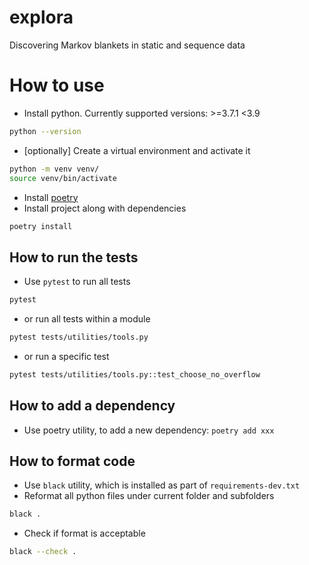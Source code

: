 # explora
Discovering Markov blankets in static and sequence data

# How to use
* Install python. Currently supported versions: >=3.7.1 <3.9
```bash
python --version
```
* [optionally] Create a virtual environment and activate it
```bash
python -m venv venv/
source venv/bin/activate
```
* Install [poetry](https://python-poetry.org/docs/#installation)
* Install project along with dependencies
```bash
poetry install
```

## How to run the tests
* Use `pytest` to run all tests
```bash
pytest
```
* or run all tests within a module
```bash
pytest tests/utilities/tools.py
```
* or run a specific test
```bash
pytest tests/utilities/tools.py::test_choose_no_overflow
```


## How to add a dependency
* Use poetry utility, to add a new dependency: `poetry add xxx`

## How to format code
* Use `black` utility, which is installed as part of `requirements-dev.txt`
* Reformat all python files under current folder and subfolders 
```bash
black .
```
* Check if format is acceptable 
```bash
black --check .
```
